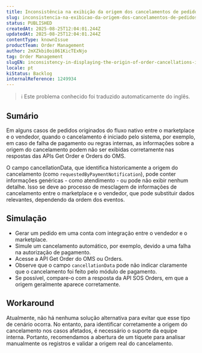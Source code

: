 ```yaml
---
title: Inconsistência na exibição da origem dos cancelamentos de pedidos na API Get Orders
slug: inconsistencia-na-exibicao-da-origem-dos-cancelamentos-de-pedidos-na-api-get-orders
status: PUBLISHED
createdAt: 2025-08-25T12:04:01.244Z
updatedAt: 2025-08-25T12:04:01.244Z
contentType: knownIssue
productTeam: Order Management
author: 2mXZkbi0oi061KicTExNjo
tag: Order Management
slugEN: inconsistency-in-displaying-the-origin-of-order-cancellations-in-the-get-orders-api
locale: pt
kiStatus: Backlog
internalReference: 1249934
---
```


>ℹ️ Este problema conhecido foi traduzido automaticamente do inglês.

## Sumário


Em alguns casos de pedidos originados do fluxo nativo entre o marketplace e o vendedor, quando o cancelamento é iniciado pelo sistema, por exemplo, em caso de falha de pagamento ou regras internas, as informações sobre a origem do cancelamento podem não ser exibidas corretamente nas respostas das APIs Get Order e Orders do OMS.

O campo cancellationData, que identifica historicamente a origem do cancelamento (como `requestedByPaymentNotification`), pode conter informações genéricas - como atendimento - ou pode não exibir nenhum detalhe. Isso se deve ao processo de mesclagem de informações de cancelamento entre o marketplace e o vendedor, que pode substituir dados relevantes, dependendo da ordem dos eventos.
## Simulação



- Gerar um pedido em uma conta com integração entre o vendedor e o marketplace.
- Simule um cancelamento automático, por exemplo, devido a uma falha na autorização de pagamento.
- Acesse a API Get Order do OMS ou Orders.
- Observe que o campo `cancellationData` pode não indicar claramente que o cancelamento foi feito pelo módulo de pagamento.
- Se possível, compare-o com a resposta da API SOS Orders, em que a origem geralmente aparece corretamente.


## Workaround


Atualmente, não há nenhuma solução alternativa para evitar que esse tipo de cenário ocorra. No entanto, para identificar corretamente a origem do cancelamento nos casos afetados, é necessário o suporte da equipe interna. Portanto, recomendamos a abertura de um tíquete para analisar manualmente os registros e validar a origem real do cancelamento.



